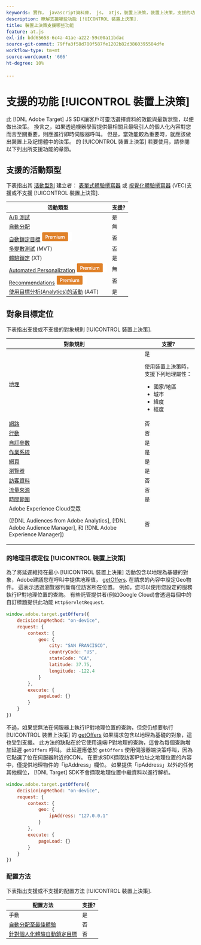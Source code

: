 ```yaml
---
keywords: 實作， javascript資料庫， js， atjs，裝置上決策，裝置上決策，支援的功能， $8
description: 瞭解支援哪些功能 [!UICONTROL 裝置上決策].
title: 裝置上決策支援哪些功能
feature: at.js
exl-id: bdd65658-6c4a-41ae-a222-59c00a11bdac
source-git-commit: 79ffa3f58d780f587fe1202b82d3860395504dfe
workflow-type: tm+mt
source-wordcount: '666'
ht-degree: 10%

---
```


# 支援的功能 [!UICONTROL 裝置上決策]

此 [!DNL Adobe Target] JS SDK讓客戶可靈活選擇資料的效能與最新狀態，以便做出決策。 換言之，如果透過機器學習提供最相關且最吸引人的個人化內容對您而言至關重要，則應進行即時伺服器呼叫。 但是，當效能較為重要時，就應該做出裝置上及記憶體中的決策。 的 [!UICONTROL 裝置上決策] 若要使用，請參閱以下列出所支援功能的章節。

## 支援的活動類型

下表指出其 [活動型別](https://experienceleague.adobe.com/docs/target/using/activities/target-activities-guide.html) 建立者： [表單式體驗撰寫器](https://experienceleague.adobe.com/docs/target/using/experiences/form-experience-composer.html) 或 [視覺化體驗撰寫器](https://experienceleague.adobe.com/docs/target/using/experiences/vec/visual-experience-composer.html) (VEC)支援或不支援 [!UICONTROL 裝置上決策].

| 活動類型 | 支援? |
| --- | --- |
| [A/B 測試](https://experienceleague.adobe.com/docs/target/using/activities/abtest/test-ab.html) | 是 |
| [自動分配](https://experienceleague.adobe.com/docs/target/using/activities/auto-allocate/automated-traffic-allocation.html) | 無 |
| [自動鎖定目標](https://experienceleague.adobe.com/docs/target/using/activities/auto-target/auto-target-to-optimize.html) ![Premium](../../../assets/premium.png) | 否 |
| [多變數測試](https://experienceleague.adobe.com/docs/target/using/activities/multivariate-test/multivariate-testing.html) (MVT) | 否 |
| [體驗鎖定](https://experienceleague.adobe.com/docs/target/using/activities/experience-targeting/experience-target.html) (XT) | 是 |
| [Automated Personalization](https://experienceleague.adobe.com/docs/target/using/activities/automated-personalization/automated-personalization.html) ![Premium](../../../assets/premium.png) | 無 |
| [Recommendations](https://experienceleague.adobe.com/docs/target/using/recommendations/recommendations.html) ![Premium](../../../assets/premium.png) | 否 |
| [使用目標分析(Analytics)的活動](https://experienceleague.adobe.com/docs/target/using/integrate/a4t/a4t.html?) (A4T) | 是 |

## 對象目標定位

下表指出支援或不支援的對象規則 [!UICONTROL 裝置上決策].

| 對象規則 | 支援? |
| --- | --- |
| [地理](https://experienceleague.adobe.com/docs/target/using/audiences/create-audiences/categories-audiences/geo.html) | 是<P>使用裝置上決策時，支援下列地理屬性：<ul><li>國家/地區</li><li>城市</li><li>緯度</li><li>經度</li></ul> |
| [網路](https://experienceleague.adobe.com/docs/target/using/audiences/create-audiences/categories-audiences/network.html) | 否 |
| [行動](https://experienceleague.adobe.com/docs/target/using/audiences/create-audiences/categories-audiences/mobile.html) | 否 |
| [自訂參數](https://experienceleague.adobe.com/docs/target/using/audiences/create-audiences/categories-audiences/custom-parameters.html) | 是 |
| [作業系統 ](https://experienceleague.adobe.com/docs/target/using/audiences/create-audiences/categories-audiences/operating-system.html) | 是 |
| [網頁](https://experienceleague.adobe.com/docs/target/using/audiences/create-audiences/categories-audiences/site-pages.html) | 是 |
| [瀏覽器](https://experienceleague.adobe.com/docs/target/using/audiences/create-audiences/categories-audiences/browser.html) | 是 |
| [訪客資料](https://experienceleague.adobe.com/docs/target/using/audiences/create-audiences/categories-audiences/visitor-profile.html) | 否 |
| [流量來源](https://experienceleague.adobe.com/docs/target/using/audiences/create-audiences/categories-audiences/traffic-sources.html) | 否 |
| [時間範圍](https://experienceleague.adobe.com/docs/target/using/audiences/create-audiences/categories-audiences/time-frame.html) | 是 |
| Adobe Experience Cloud受眾<P>([!DNL Audiences from Adobe Analytics], [!DNL Adobe Audience Manager], 和 [!DNL Adobe Experience Manager]) | 否 |

### 的地理目標定位 [!UICONTROL 裝置上決策]

為了將延遲維持在最小 [!UICONTROL 裝置上決策] 活動包含以地理為基礎的對象，Adobe建議您在呼叫中提供地理值， [getOffers](/help/dev/implement/client-side/atjs/atjs-functions/adobe-target-getoffers-atjs-2.md). 在請求的內容中設定Geo物件。 這表示透過瀏覽器判斷每位訪客所在位置。 例如，您可以使用您設定的服務執行IP對地理位置的查詢。 有些託管提供者(例如Google Cloud)會透過每個中的自訂標題提供此功能 `HttpServletRequest`.

```javascript {line-numbers="true"}
window.adobe.target.getOffers({ 
    decisioningMethod: "on-device", 
    request: { 
        context: { 
            geo: { 
                city: "SAN FRANCISCO", 
                countryCode: "US", 
                stateCode: "CA", 
                latitude: 37.75, 
                longitude: -122.4 
            } 
        }, 
        execute: { 
            pageLoad: {} 
        } 
    } 
})
```

不過，如果您無法在伺服器上執行IP對地理位置的查詢，但您仍想要執行 [!UICONTROL 裝置上決策] 的 [getOffers](/help/dev/implement/client-side/atjs/atjs-functions/adobe-target-getoffers-atjs-2.md) 如果請求包含以地理為基礎的對象，這也受到支援。 此方法的缺點在於它使用遠端IP對地理的查詢，這會為每個查詢增加延遲 `getOffers` 呼叫。 此延遲應低於 `getOffers` 使用伺服器端決策呼叫，因為它點選了位在伺服器附近的CDN。 在要求SDK擷取訪客IP位址之地理位置的內容中，僅提供地理物件的「ipAddress」欄位。 如果提供「ipAddress」以外的任何其他欄位， [!DNL Target] SDK不會擷取地理位置中繼資料以進行解析。

```javascript {line-numbers="true"}
window.adobe.target.getOffers({ 
    decisioningMethod: "on-device", 
    request: { 
        context: { 
            geo: { 
                ipAddress: "127.0.0.1" 
            } 
        }, 
        execute: { 
            pageLoad: {} 
        } 
    } 
})
```

### 配置方法

下表指出支援或不支援的配置方法 [!UICONTROL 裝置上決策].

| 配置方法 | 支援? |
| --- | --- |
| 手動 | 是 |
| [自動分配至最佳體驗](https://experienceleague.adobe.com/docs/target/using/activities/auto-allocate/automated-traffic-allocation.html) | 否 |
| [針對個人化體驗自動鎖定目標](https://experienceleague.adobe.com/docs/target/using/activities/auto-target/auto-target-to-optimize.html) | 否 |

